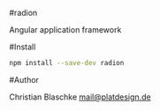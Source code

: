 #radion

Angular application framework


#Install


```sh
npm install --save-dev radion
```


#Author

Christian Blaschke <mail@platdesign.de>
